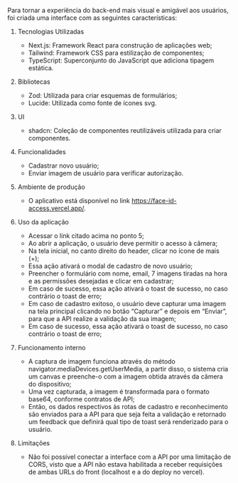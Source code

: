 Para tornar a experiência do back-end mais visual e amigável aos usuários, foi criada uma interface com as seguintes características:

1. Tecnologias Utilizadas

   - Next.js: Framework React para construção de aplicações web;
   - Tailwind: Framework CSS para estilização de componentes;
   - TypeScript: Superconjunto do JavaScript que adiciona tipagem estática.

2. Bibliotecas

   - Zod: Utilizada para criar esquemas de formulários;
   - Lucide: Utilizada como fonte de ícones svg.

3. UI

   - shadcn: Coleção de componentes reutilizáveis utilizada para criar componentes.

4. Funcionalidades

   - Cadastrar novo usuário;
   - Enviar imagem de usuário para verificar autorização.

5. Ambiente de produção

   - O aplicativo está disponível no link https://face-id-access.vercel.app/.

6. Uso da aplicação

   - Acessar o link citado acima no ponto 5;
   - Ao abrir a aplicação, o usuário deve permitir o acesso à câmera;
   - Na tela inicial, no canto direito do header, clicar no ícone de mais (+);
   - Essa ação ativará o modal de cadastro de novo usuário;
   - Preencher o formulário com nome, email, 7 imagens tiradas na hora e as permissões desejadas e clicar em cadastrar;
   - Em caso de sucesso, essa ação ativará o toast de sucesso, no caso contrário o toast de erro;
   - Em caso de cadastro exitoso, o usuário deve capturar uma imagem na tela principal clicando no botão “Capturar” e depois em “Enviar”, para que a API realize a validação da sua imagem;
   - Em caso de sucesso, essa ação ativará o toast de sucesso, no caso contrário o toast de erro;

7. Funcionamento interno

   - A captura de imagem funciona através do método navigator.mediaDevices.getUserMedia, a partir disso, o sistema cria um canvas e preenche-o com a imagem obtida através da câmera do dispositivo;
   - Uma vez capturada, a imagem é transformada para o formato base64, conforme contratos de API;
   - Então, os dados respectivos às rotas de cadastro e reconhecimento são enviados para a API para que seja feita a validação e retornado um feedback que definirá qual tipo de toast será renderizado para o usuário.

8. Limitações
   - Não foi possível conectar a interface com a API por uma limitação de CORS, visto que a API não estava habilitada a receber requisições de ambas URLs do front (localhost e a do deploy no vercel).
